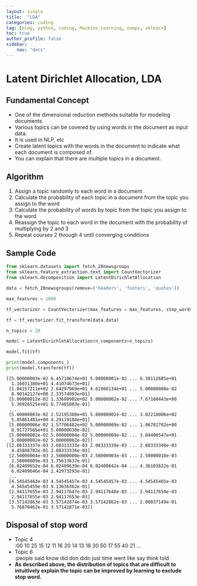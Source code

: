 ```yaml
---
layout: single
title:  "LDA"
categories: coding
tag: [blog, python, coding, Machine_Learning, numpy, sklearn]
toc: true
author_profile: false
sidebar:
    nav: "docs"
---
```


# Latent Dirichlet Allocation, LDA

## Fundamental Concept

- One of the dimensional reduction methods suitable for modeling documents.
- Various topics can be covered by using words in the document as input data.
- It is used in NLP, etc
- Create latent topics with the words in the document to indicate what each document is composed of.
- You can explain that there are multiple topics in a document.

## Algorithm
1. Assign a topic randomly to each word in a document
2. Calculate the probability of each topic in a document from the topic you assign to the word
3. Calculate the probability of words by topic from the topic you assign to the word
4. Reassign the topic to each word in the document with the probability of multiplying by 2 and 3
5. Repeat courses 2 through 4 until converging conditions

## Sample Code


```python
from sklearn.datasets import fetch_20newsgroups
from sklearn.feature_extraction.text import CountVectorizer
from sklearn.decomposition import LatentDirichletAllocation

data = fetch_20newsgroups(remove=('headers', 'footers', 'quotes'))

max_features = 1000

tf_vectorizer = CountVectorizer(max_features = max_features, stop_words = 'english')

tf = tf_vectorizer.fit_transform(data.data)

n_topics = 20

model = LatentDirichletAllocation(n_components=n_topics)

model.fit(tf)

print(model.components_)
print(model.transform(tf))
```

    [[5.00000003e-02 6.45710674e+01 5.00000001e-02 ... 6.38112685e+01
      1.16031380e+01 4.41074673e+01]
     [1.04157211e+02 2.64297969e+01 4.61960134e+01 ... 5.00000008e-02
      8.90142127e+00 2.33574093e+01]
     [5.00000012e-02 1.33680902e+02 5.00000002e-02 ... 7.67160443e+00
      5.36926525e+01 6.77485803e-01]
     ...
     [5.00000003e-02 2.52195300e+01 5.00000002e-02 ... 3.02218006e+02
      5.85861481e+00 4.29119104e+01]
     [5.00000006e-02 1.57706482e+02 5.00000009e-02 ... 1.06781782e+00
      8.91727565e+01 5.00000030e-02]
     [5.00000002e-02 5.00000004e-02 5.00000009e-02 ... 3.04400547e+01
      5.00000002e-02 5.00000002e-02]]
    [[2.08333337e-03 2.08333333e-03 2.08333339e-03 ... 2.08333340e-03
      4.45888702e-01 2.08333336e-03]
     [2.50000004e-03 2.50000000e-03 2.50000003e-03 ... 2.50000010e-03
      2.50000009e-03 1.75613637e-01]
     [6.02409652e-04 6.02409639e-04 6.02409642e-04 ... 4.36103622e-01
      6.02409646e-04 2.42973293e-01]
     ...
     [4.54545463e-03 4.54545457e-03 4.54545457e-03 ... 4.54545465e-03
      4.54545459e-03 9.13636362e-01]
     [2.94117655e-03 2.94117647e-03 2.94117648e-03 ... 2.94117654e-03
      2.94117655e-03 2.94117653e-03]
     [3.57142863e-03 3.57142874e-03 3.57142862e-03 ... 2.00037149e-01
      5.76870462e-01 3.57142871e-03]]
    

## Disposal of stop word

- Topic 4<br>
    :00 10 25 15 12 11 16 20 14 13 18 30 50 17 55 40 21 ...
- Topic 6<br>
    :people said know did don didn just time went like say think told
- **As described above, the distribution of topics that are difficult to intuitively explain the topic can be improved by learning to exclude stop word.**


```python

```
